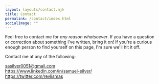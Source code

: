 ```yaml
---
layout: layouts/contact.njk
title: Contact
permalink: /contact/index.html
socialImage: ""
---
```

Feel free to contact me for *any reason whatsoever*. If you have a question or correction about something I've written, bring it on! If you're a curious enough person to find yourself on this page, I'm sure we'll hit it off.



Contact me at any of the following:

sasilver0051@gmail.com\
<https://www.linkedin.com/in/samuel-silver/>\
<https://twitter.com/revlismas>